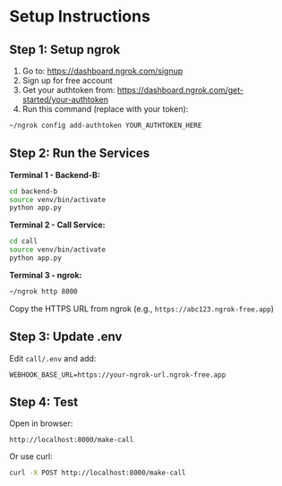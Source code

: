 # Setup Instructions

## Step 1: Setup ngrok
1. Go to: https://dashboard.ngrok.com/signup
2. Sign up for free account
3. Get your authtoken from: https://dashboard.ngrok.com/get-started/your-authtoken
4. Run this command (replace with your token):
```bash
~/ngrok config add-authtoken YOUR_AUTHTOKEN_HERE
```

## Step 2: Run the Services

**Terminal 1 - Backend-B:**
```bash
cd backend-b
source venv/bin/activate
python app.py
```

**Terminal 2 - Call Service:**
```bash
cd call
source venv/bin/activate
python app.py
```

**Terminal 3 - ngrok:**
```bash
~/ngrok http 8000
```

Copy the HTTPS URL from ngrok (e.g., `https://abc123.ngrok-free.app`)

## Step 3: Update .env

Edit `call/.env` and add:
```
WEBHOOK_BASE_URL=https://your-ngrok-url.ngrok-free.app
```

## Step 4: Test

Open in browser:
```
http://localhost:8000/make-call
```

Or use curl:
```bash
curl -X POST http://localhost:8000/make-call
```
